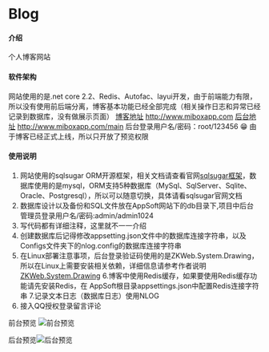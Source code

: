 # Blog

#### 介绍
个人博客网站

#### 软件架构
网站使用的是.net core 2.2、Redis、Autofac、layui开发，由于前端能力有限，所以没有使用前后端分离，博客基本功能已经全部完成（相关操作日志和异常已经记录到数据库，没有做展示页面）
[博客地址](http://www.miboxapp.com) http://www.miboxapp.com
[后台地址](http://[输入链接说明](http://www.miboxapp.com/main)) http://www.miboxapp.com/main
后台登录用户名/密码：root/123456
 :grin: 由于博客已经正式上线，所以只开放了预览权限


#### 使用说明

1. 网站使用的sqlsugar ORM开源框架，相关文档请查看官网[sqlsugar框架](http://www.codeisbug.com/)，数据库使用的是mysql，ORM支持5种数据库（MySql、SqlServer、Sqlite、Oracle、Postgresql），所以可以随意切换，具体请看sqlsugar官网文档
2. 数据库设计以及备份和SQL文件放在AppSoft网站下的db目录下,项目中后台管理员登录用户名/密码:admin/admin1024
3. 写代码都有详细注释，这里就不一一介绍
4. 创建数据库后记得修改appsetting.json文件中的数据库连接字符串，以及Configs文件夹下的nlog.config的数据库连接字符串
5. 在Linux部署注意事项，后台登录验证码使用的是ZKWeb.System.Drawing，所以在Linux上需要安装相关依赖，详细信息请参考作者说明[ZKWeb.System.Drawing](https://github.com/zkweb-framework/zkweb.system.drawing)
6.博客中使用Redis缓存，如果要使用Redis缓存功能请先安装Redis，在 AppSoft根目录appsettings.json中配置Redis连接字符串
7.记录文本日志（数据库日志）使用NLOG
8. 接入QQ授权登录留言评论



前台预览
![前台预览](https://images.gitee.com/uploads/images/2019/0122/094841_7b096768_967952.png "37℃空间-个人博客.png")

后台预览![后台预览](https://images.gitee.com/uploads/images/2019/0122/095015_2d0d64ad_967952.png "后台管理系统.png")

